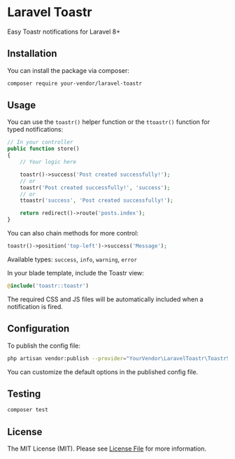 # Laravel Toastr

Easy Toastr notifications for Laravel 8+

## Installation

You can install the package via composer:

```bash
composer require your-vendor/laravel-toastr
```

## Usage

You can use the `toastr()` helper function or the `ttoastr()` function for typed notifications:

```php
// In your controller
public function store()
{
    // Your logic here

    toastr()->success('Post created successfully!');
    // or
    toastr('Post created successfully!', 'success');
    // or
    ttoastr('success', 'Post created successfully!');

    return redirect()->route('posts.index');
}
```

You can also chain methods for more control:

```php
toastr()->position('top-left')->success('Message');
```

Available types: `success`, `info`, `warning`, `error`

In your blade template, include the Toastr view:

```php
@include('toastr::toastr')
```

The required CSS and JS files will be automatically included when a notification is fired.

## Configuration

To publish the config file:

```bash
php artisan vendor:publish --provider="YourVendor\LaravelToastr\ToastrServiceProvider" --tag="config"
```

You can customize the default options in the published config file.

## Testing

```bash
composer test
```

## License

The MIT License (MIT). Please see [License File](LICENSE.md) for more information.